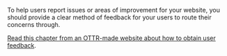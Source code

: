
To help users report issues or areas of improvement for your website, you should provide a clear method of feedback for your users to route their concerns through.

[Read this chapter from an OTTR-made website about how to obtain user feedback](https://jhudatascience.org/Documentation_and_Usability/obtaining-user-feedback.html).
